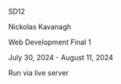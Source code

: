 SD12

Nickolas Kavanagh

Web Development Final 1

July 30, 2024 - August 11, 2024

Run via live server
